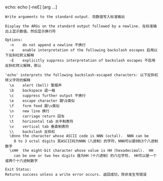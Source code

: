 echo: echo [-neE] [arg ...]

    Write arguments to the standard output. 将数值写入标准输出
    
    Display the ARGs on the standard output followed by a newline. 在标准输出上显示数值，然后显示换行符
    
    Options:
      -n	do not append a newline 不换行
      -e	enable interpretation of the following backslash escapes 启用以下反斜杠转义解释
      -E	explicitly suppress interpretation of backslash escapes 不启用反斜杠转义解释，默认
    
    'echo' interprets the following backslash-escaped characters: 以下反斜杠转义字符的解释
      \a	alert (bell) 警报声
      \b	backspace 退一格
      \c	suppress further output 不换行
      \e	escape character 跟\b类似
      \f	form feed 跟\v类似
      \n	new line 换行
      \r	carriage return 回车
      \t	horizontal tab 水平制表符
      \v	vertical tab 垂直制表符
      \\	backslash 反斜杠
      \0nnn	the character whose ASCII code is NNN (octal).  NNN can be
    	0 to 3 octal digits 其ASCII码为NNN（八进制）的字符，NNN可以是0到3个八进制数字
      \xHH	the eight-bit character whose value is HH (hexadecimal).  HH
    	can be one or two hex digits 值为HH（十六进制）的八位字符， HH可以是一个或两个十六进制数字
    
    Exit Status:
    Returns success unless a write error occurs. 返回成功，除非发生写错误